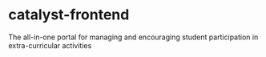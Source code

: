 # catalyst-frontend
The all-in-one portal for managing and encouraging student participation in extra-curricular activities
